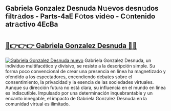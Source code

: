 ## Gabriela Gonzalez Desnuda N𝚞𝚎vos desn𝚞dos filtr𝚊dos - Parts-4aE F𝚘tos vid𝚎o - C𝚘ntenido atr𝚊ctivo 4EcBa

# <h2><a href="http://mbboqgh.tromn.icu/?c=Gabriela+Gonzalez+Desnuda">🔗👉👉👉 Gabriela Gonzalez Desnuda 🔗🔗</a></h2>

[![Gabriela Gonzalez Desnuda nuevo](https://i.imgur.com/pEAQMta.gif)](http://mbboqgh.tromn.icu/?c=Gabriela+Gonzalez+Desnuda)
Gabriela Gonzalez Desnuda, un individuo multifacético y divisivo, se resiste a la descripción simple. Su forma poco convencional de crear una presencia en línea ha magnetizado y ofendido a los espectadores, encendiendo debates sobre el consentimiento, la privacidad y la esencia de las sociedades virtuales. Aunque su dirección futura no está clara, su influencia en el mundo en línea es indiscutible. Impulsado por una determinación inquebrantable y un encanto innegable, el impacto de Gabriela Gonzalez Desnuda en la comunidad virtual es ilimitado.
